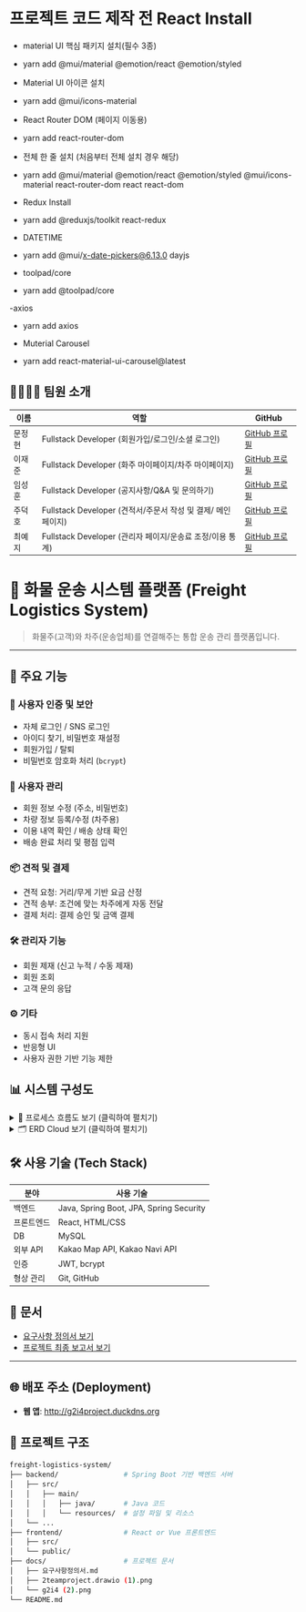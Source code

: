 # 프로젝트 코드 제작 전 React Install
- material UI 핵심 패키지 설치(필수 3종)
- yarn add @mui/material @emotion/react @emotion/styled  
  
- Material UI 아이콘 설치
- yarn add @mui/icons-material

- React Router DOM (페이지 이동용)
- yarn add react-router-dom

- 전체 한 줄 설치 (처음부터 전체 설치 경우 해당)
- yarn add @mui/material @emotion/react @emotion/styled @mui/icons-material react-router-dom react react-dom

- Redux Install
- yarn add @reduxjs/toolkit react-redux 

- DATETIME 
- yarn add @mui/x-date-pickers@6.13.0 dayjs

- toolpad/core
- yarn add @toolpad/core

-axios
- yarn add axios

- Muterial Carousel
- yarn add react-material-ui-carousel@latest

## 👨‍👩‍👧‍👦 팀원 소개

| 이름   | 역할                                                   | GitHub |
| ------ | ------------------------------------------------------ | ------- |
| 문정현 | Fullstack Developer (회원가입/로그인/소셜 로그인)        | [GitHub 프로필](https://github.com/wjdgus2103) |
| 이재준 | Fullstack Developer (화주 마이페이지/차주 마이페이지)      | [GitHub 프로필](https://github.com/ljj0806) |
| 임성훈 | Fullstack Developer (공지사항/Q&A 및 문의하기)     | [GitHub 프로필](https://github.com/flyEggr) |
| 주덕호 | Fullstack Developer (견적서/주문서 작성 및 결제/ 메인페이지)            | [GitHub 프로필](https://github.com/tigervel) |
| 최예지 | Fullstack Developer (관리자 페이지/운송료 조정/이용 통계)    | [GitHub 프로필](https://github.com/ooyeji) |


# 🚚 화물 운송 시스템 플랫폼 (Freight Logistics System)

> 화물주(고객)와 차주(운송업체)를 연결해주는 통합 운송 관리 플랫폼입니다.

---

## 📌 주요 기능

### 🔐 사용자 인증 및 보안
- 자체 로그인 / SNS 로그인
- 아이디 찾기, 비밀번호 재설정
- 회원가입 / 탈퇴
- 비밀번호 암호화 처리 (`bcrypt`)

### 👥 사용자 관리
- 회원 정보 수정 (주소, 비밀번호)
- 차량 정보 등록/수정 (차주용)
- 이용 내역 확인 / 배송 상태 확인
- 배송 완료 처리 및 평점 입력

### 📦 견적 및 결제
- 견적 요청: 거리/무게 기반 요금 산정
- 견적 송부: 조건에 맞는 차주에게 자동 전달
- 결제 처리: 결제 승인 및 금액 결제

### 🛠 관리자 기능
- 회원 제재 (신고 누적 / 수동 제재)
- 회원 조회
- 고객 문의 응답

### ⚙️ 기타
- 동시 접속 처리 지원
- 반응형 UI
- 사용자 권한 기반 기능 제한


## 📊 시스템 구성도

<details>
  <summary>🧭 프로세스 흐름도 보기 (클릭하여 펼치기)</summary>
  <br/>
  <img src="./docs/2teamproject.drawio (1).png" alt="프로세스 흐름도" width="800px"/>
</details>

<details>
  <summary>🗂️ ERD Cloud 보기 (클릭하여 펼치기)</summary>
  <br/>
  <img src="./docs/g2i4 (2).png" alt="ERD Cloud" width="800px"/>
</details>


## 🛠️ 사용 기술 (Tech Stack)

| 분야 | 사용 기술 |
|------|-----------|
| 백엔드 | Java, Spring Boot, JPA, Spring Security |
| 프론트엔드 | React, HTML/CSS |
| DB | MySQL |
| 외부 API | Kakao Map API, Kakao Navi API |
| 인증 | JWT, bcrypt |
| 형상 관리 | Git, GitHub |


## 📄 문서

- [요구사항 정의서 보기](./docs/요구사항정의서.md)
- [프로젝트 최종 보고서 보기](./docs/G2i4화물-운송-프로젝트_2조.pdf)

---

## 🌐 배포 주소 (Deployment)

- **웹 앱**: http://g2i4project.duckdns.org

## 📁 프로젝트 구조

```bash
freight-logistics-system/
├── backend/                # Spring Boot 기반 백엔드 서버
│   ├── src/
│   │   ├── main/
│   │   │   ├── java/       # Java 코드
│   │   │   └── resources/  # 설정 파일 및 리소스
│   └── ...
├── frontend/               # React or Vue 프론트엔드
│   ├── src/
│   └── public/
├── docs/                   # 프로젝트 문서
│   ├── 요구사항정의서.md
│   ├── 2teamproject.drawio (1).png
│   └── g2i4 (2).png
└── README.md

